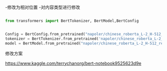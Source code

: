 -修改为相对位置
-对内容类型进行修改

```python

from transformers import BertTokenizer, BertModel,BertConfig


Config = BertConfig.from_pretrained("napoler/chinese_roberta_L-2_H-512_relative_key_query_token_type_100")
tokenizer = BertTokenizer.from_pretrained('napoler/chinese_roberta_L-2_H-512_relative_key_query_token_type_100')
model = BertModel.from_pretrained("napoler/chinese_roberta_L-2_H-512_relative_key_query_token_type_100",config=Config)


```

修改方案

https://www.kaggle.com/terrychanorg/bert-notebook9525623d9e